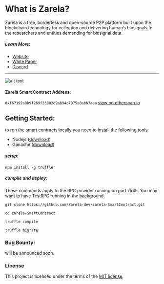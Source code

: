 # What is Zarela?
Zarela is a free, borderless and open-source P2P platform built upon the blockchain technology for collection and delivering human’s biosignals to the researchers and entities demanding for biosignal data.

##### Learn More:
* [Website](https://zarela.io)
* [White Paper](https://zarela.io/wp-content/uploads/2021/08/Zarela-white-paper.pdf)
* [Discord](https://discord.com/invite/z2d975TtAZ)
---
![alt text](https://zarela.io/wp-content/uploads/2022/01/Zarela-Smart-Contract.png)
#### Zarela Smart Contract Address:
`0xf67192a8b9f269f23802d9ab94c7875a0abb7aea` [view on etherscan.io](https://etherscan.io/token/0xf67192a8b9f269f23802d9ab94c7875a0abb7aea) 

## Getting Started:
to run the smart contracts locally you need to install the following tools:
* Nodejs ([download](https://nodejs.org/en/download/))
* Ganache ([download](https://trufflesuite.com/ganache/))

##### setup:
```
npm install -g truffle
```

##### compile and deploy:
These commands apply to the RPC provider running on port 7545. You may want to have TestRPC running in the background.
```
git clone https://github.com/Zarela-dev/zarela-SmartContract.git
```
```
cd zarela-SmartContract
```
```
truffle compile
```
```
truffle migrate
```

### Bug Bounty:
will be announced soon.

### License
This project is licensed under the terms of the [MIT license](/LICENSE).
